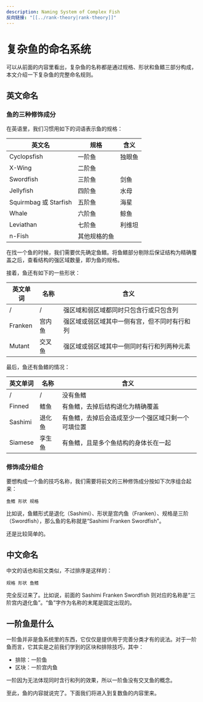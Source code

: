 ```yaml
---
description: Naming System of Complex Fish
反向链接: "[[../rank-theory|rank-theory]]"
---
```


# 复杂鱼的命名系统

可以从前面的内容里看出，复杂鱼的名称都是通过规格、形状和鱼鳍三部分构成，本文介绍一下复杂鱼的完整命名规则。

## 英文命名 <a href="#english-naming-rules" id="english-naming-rules"></a>

### 鱼的三种修饰成分 <a href="#three-parts-of-fish" id="three-parts-of-fish"></a>

在英语里，我们习惯用如下的词语表示鱼的规格：

| 英文名                  | 规格     | 含义  |
| -------------------- | ------ | --- |
| Cyclopsfish          | 一阶鱼    | 独眼鱼 |
| X-Wing               | 二阶鱼    |     |
| Swordfish            | 三阶鱼    | 剑鱼  |
| Jellyfish            | 四阶鱼    | 水母  |
| Squirmbag 或 Starfish | 五阶鱼    | 海星  |
| Whale                | 六阶鱼    | 鲸鱼  |
| Leviathan            | 七阶鱼    | 利维坦 |
| n-Fish               | 其他规格的鱼 |     |

在找一个鱼的时候，我们需要优先确定鱼鳍。将鱼鳍部分剔除后保证结构为精确覆盖之后，查看结构的强区域数量，即为鱼的规格。

接着，鱼还有如下的一些形状：

| 英文单词    | 名称  | 含义                     |
| ------- | --- | ---------------------- |
| /       | /   | 强区域和弱区域都同时只包含行或只包含列    |
| Franken | 宫内鱼 | 强区域或弱区域其中一侧有宫，但不同时有行和列 |
| Mutant  | 交叉鱼 | 强区域或弱区域其中一侧同时有行和列两种元素  |

最后，鱼还有鱼鳍的情况：

| 英文单词    | 名称  | 含义                        |
| ------- | --- | ------------------------- |
| /       | /   | 没有鱼鳍                      |
| Finned  | 鳍鱼  | 有鱼鳍，去掉后结构退化为精确覆盖          |
| Sashimi | 退化鱼 | 有鱼鳍，去掉后会造成至少一个强区域只剩一个可填位置 |
| Siamese | 孪生鱼 | 有鱼鳍，且是多个鱼结构的身体长在一起        |

### 修饰成分组合 <a href="#combination-of-parts" id="combination-of-parts"></a>

要想构成一个鱼的技巧名称，我们需要将前文的三种修饰成分按如下次序组合起来：

```
鱼鳍 形状 规格
```

比如说，鱼鳍形式是退化（Sashimi）、形状是宫内鱼（Franken）、规格是三阶（Swordfish），那么鱼的名称就是“Sashimi Franken Swordfish”。

还是比较简单的。

## 中文命名 <a href="#chinese-naming-rules" id="chinese-naming-rules"></a>

中文的话也和前文类似，不过排序是这样的：

```
规格 形状 鱼鳍
```

完全反过来了。比如说，前面的 Sashimi Franken Swordfish 则对应的名称是“三阶宫内退化鱼”。“鱼”字作为名称的末尾是固定出现的。

## 一阶鱼是什么 <a href="#what-is-a-cyclopsfish" id="what-is-a-cyclopsfish"></a>

一阶鱼并非是鱼系统里的东西，它仅仅是提供用于完善分类才有的说法。对于一阶鱼而言，它其实是之前我们学到的区块和排除技巧，其中：

* 排除：一阶鱼
* 区块：一阶宫内鱼

一阶因为无法体现同时含行和列的效果，所以一阶鱼没有交叉鱼的概念。

至此，鱼的内容就说完了。下面我们将进入到复数鱼的内容里来。
